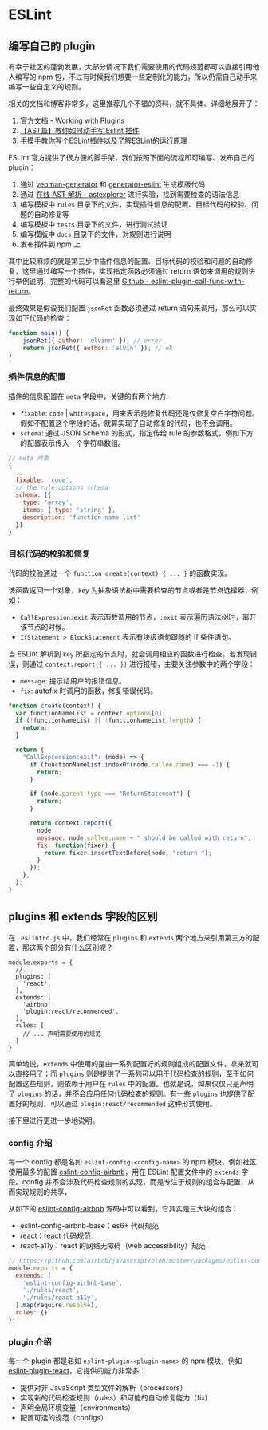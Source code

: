 # ESLint

## 编写自己的 plugin

有幸于社区的蓬勃发展，大部分情况下我们需要使用的代码规范都可以直接引用他人编写的 npm 包，不过有时候我们想要一些定制化的能力，所以仍需自己动手来编写一些自定义的规则。

相关的文档和博客非常多，这里推荐几个不错的资料，就不具体、详细地展开了：

1. [官方文档 - Working with Plugins](https://eslint.org/docs/developer-guide/working-with-rules)
2. [【AST篇】教你如何动手写 Eslint 插件](https://juejin.im/post/5d91be23f265da5ba532a07e)
3. [手摸手教你写个ESLint插件以及了解ESLint的运行原理](http://obkoro1.com/web_accumulate/accumulate/tool/ESLint%E6%8F%92%E4%BB%B6.html)

ESLint 官方提供了很方便的脚手架，我们按照下面的流程即可编写、发布自己的 plugin：

1. 通过 [yeoman-generator](https://www.npmjs.com/package/yeoman-generator) 和 [generator-eslint](https://www.npmjs.com/package/generator-eslint) 生成模版代码
2. 通过 [在线 AST 解析 - astexplorer](http://astexplorer.net/) 进行实验，找到需要检查的语法信息
3. 编写模板中 `rules` 目录下的文件，实现插件信息的配置、目标代码的校验、问题的自动修复等
4. 编写模板中 `tests` 目录下的文件，进行测试验证
5. 编写模版中 `docs` 目录下的文件，对规则进行说明
5. 发布插件到 npm 上

其中比较麻烦的就是第三步中插件信息的配置、目标代码的校验和问题的自动修复，这里通过编写一个插件，实现指定函数必须通过 return 语句来调用的规则进行举例说明，完整的代码可以看这里 [Github - eslint-plugin-call-func-with-return](https://github.com/elvinn/eslint-plugin-call-func-with-return)。

最终效果是假设我们配置 `jsonRet` 函数必须通过 return 语句来调用，那么可以实现如下代码的检查：

``` js
function main() {
    jsonRet({ author: 'elvinn' }); // error
    return jsonRet({ author: 'elvin' }); // ok
}
```

### 插件信息的配置

插件的信息配置在 `meta` 字段中，关键的有两个地方:

- `fixable`: `code` | `whitespace`，用来表示是修复代码还是仅修复空白字符问题。假如不配置这个字段的话，就算实现了自动修复的代码，也不会调用。
- `schema`: 通过 JSON Schema 的形式，指定传给 rule 的参数格式，例如下方的配置表示传入一个字符串数组。

``` js
// meta 对象
{
  ...
  fixable: 'code',
  // the rule options schema
  schema: [{
    type: 'array',
    items: { type: 'string' },
    description: 'function name list'
  }]
}
```

### 目标代码的校验和修复

代码的校验通过一个 `function create(context) { ... }` 的函数实现。

该函数返回一个对象，`key` 为抽象语法树中需要检查的节点或者是节点选择器，例如：

- `CallExpression:exit` 表示函数调用的节点，`:exit` 表示遍历语法树时，离开该节点的时候。
- `IfStatement > BlockStatement` 表示有块级语句跟随的 If 条件语句。

当 ESLint 解析到 `key` 所指定的节点时，就会调用相应的函数进行检查。若发现错误，则通过 `context.report({ ... })` 进行报错，主要关注参数中的两个字段：

- `message`: 提示给用户的报错信息。
- `fix`: autofix 时调用的函数，修复错误代码。

``` js {8,17-23}
function create(context) {
  var functionNameList = context.options[0];
  if (!functionNameList || !functionNameList.length) {
    return;
  }

  return {
    "CallExpression:exit": (node) => {
      if (functionNameList.indexOf(node.callee.name) === -1) {
        return;
      }

      if (node.parent.type === "ReturnStatement") {
        return;
      }

      return context.report({
        node,
        message: node.callee.name + " should be called with return",
        fix: function(fixer) {
          return fixer.insertTextBefore(node, "return ");
        }
      });
    },
  };
}

```

## plugins 和 extends 字段的区别

在 `.eslintrc.js` 中，我们经常在 `plugins` 和 `extends` 两个地方来引用第三方的配置，那这两个部分有什么区别呢？

``` js{3,6}
module.exports = {
  //...
  plugins: [
    'react',
  ],
  extends: [
    'airbnb',
    'plugin:react/recommended',
  ],
  rules: [
    // ... 声明需要使用的规范
  ]
}
```

简单地说，`extends` 中使用的是由一系列配置好的规则组成的配置文件，拿来就可以直接用了；而 `plugins` 则是提供了一系列可以用于代码检查的规则，至于如何配置这些规则，则依赖于用户在 `rules` 中的配置。也就是说，如果仅仅只是声明了 `plugins` 的话，并不会应用任何代码检查的规则。有一些 `plugins` 也提供了配置好的规则，可以通过 `plugin:react/recommended` 这种形式使用。

接下里进行更进一步地说明。

### config 介绍

每一个 config 都是名如 `eslint-config-<config-name>` 的 npm 模块，例如社区使用最多的配置 [eslint-config-airbnb](https://www.npmjs.com/package/eslint-config-airbnb)，用在 ESLint 配置文件中的 `extends` 字段。config 并不会涉及代码检查规则的实现，而是专注于规则的组合与配置，从而实现规则的共享，

从如下的 [eslint-config-airbnb](https://www.npmjs.com/package/eslint-config-airbnb) 源码中可以看到，它其实是三大块的组合：

- eslint-config-airbnb-base：es6+ 代码规范
- react：react 代码规范
- react-a11y：react 的网络无障碍（web accessibility）规范

```js
// https://github.com/airbnb/javascript/blob/master/packages/eslint-config-airbnb/index.js
module.exports = {
  extends: [
    'eslint-config-airbnb-base',
    './rules/react',
    './rules/react-a11y',
  ].map(require.resolve),
  rules: {}
};
```

### plugin 介绍

每一个 plugin 都是名如 `eslint-plugin-<plugin-name>` 的 npm 模块，例如 [eslint-plugin-react](https://www.npmjs.com/package/eslint-plugin-react)，它提供的能力非常多：

- 提供对非 JavaScript 类型文件的解析（processors）
- 实现新的代码检查规则（rules）和可能的自动修复能力（fix)
- 声明全局环境变量（environments）
- 配置可选的规范（configs）